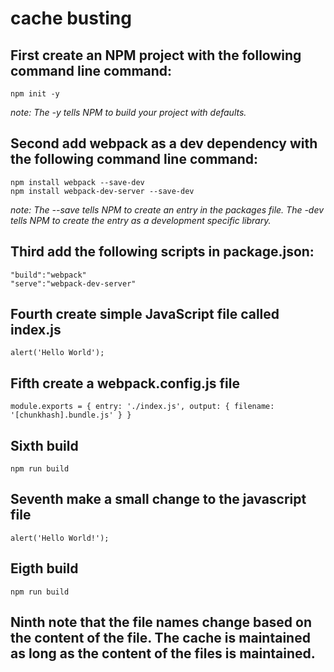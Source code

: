 # cache busting

## First create an NPM project with the following command line command:

    npm init -y

*note: The -y tells NPM to build your project with defaults.*

## Second add webpack as a dev dependency with the following command line command:

    npm install webpack --save-dev
    npm install webpack-dev-server --save-dev

*note: The --save tells NPM to create an entry in the packages file.  The -dev tells NPM to create the entry as a development specific library.*

## Third add the following scripts in package.json:

    "build":"webpack"
    "serve":"webpack-dev-server"

## Fourth create simple JavaScript file called index.js

    alert('Hello World');

## Fifth create a webpack.config.js file

    module.exports = { entry: './index.js', output: { filename: '[chunkhash].bundle.js' } }

## Sixth build

    npm run build

## Seventh make a small change to the javascript file

    alert('Hello World!');

## Eigth build

    npm run build

## Ninth note that the file names change based on the content of the file.  The cache is maintained as long as the content of the files is maintained.
